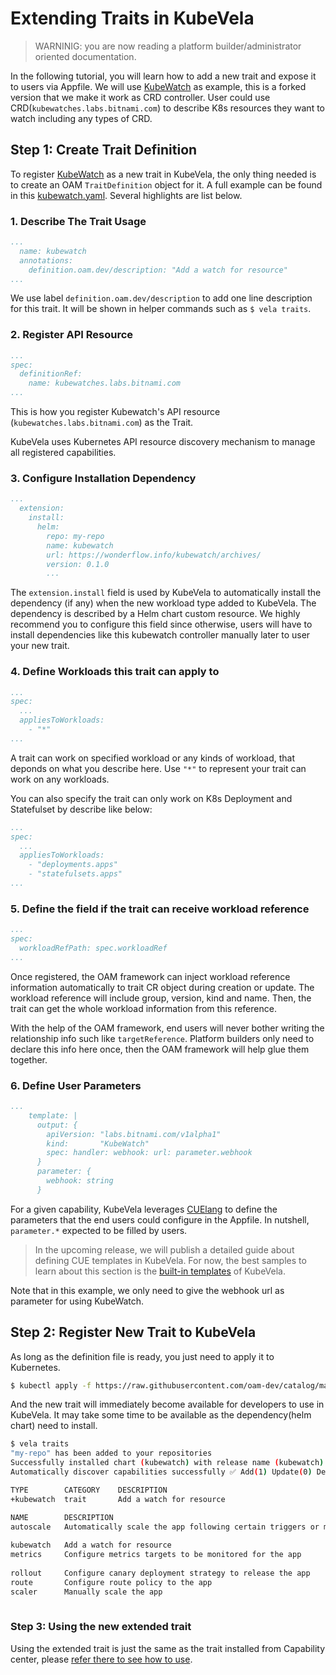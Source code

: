 # Extending Traits in KubeVela

> WARNINIG: you are now reading a platform builder/administrator oriented documentation.

In the following tutorial, you will learn how to add a new trait and expose it to users via Appfile.
We will use [KubeWatch](https://github.com/wonderflow/kubewatch) as example, this is a forked version
that we make it work as CRD controller. User could use CRD(`kubewatches.labs.bitnami.com`) to describe K8s resources they
want to watch including any types of CRD.

## Step 1: Create Trait Definition

To register [KubeWatch](https://github.com/wonderflow/kubewatch) as a new trait in KubeVela,
the only thing needed is to create an OAM `TraitDefinition` object for it.
A full example can be found in this [kubewatch.yaml](https://github.com/oam-dev/catalog/blob/master/registry/kubewatch.yaml).
Several highlights are list below.

### 1. Describe The Trait Usage

```yaml
...
  name: kubewatch
  annotations:
    definition.oam.dev/description: "Add a watch for resource"
...
```

We use label `definition.oam.dev/description` to add one line description for this trait.
It will be shown in helper commands such as `$ vela traits`.

### 2. Register API Resource

```yaml
...
spec:
  definitionRef:
    name: kubewatches.labs.bitnami.com
...
```

This is how you register Kubewatch's API resource (`kubewatches.labs.bitnami.com`) as the Trait.


KubeVela uses Kubernetes API resource discovery mechanism to manage all registered capabilities.


### 3. Configure Installation Dependency

```yaml
...
  extension:
    install:
      helm:
        repo: my-repo
        name: kubewatch
        url: https://wonderflow.info/kubewatch/archives/
        version: 0.1.0
        ...
```

The `extension.install` field is used by KubeVela to automatically install the dependency (if any) when the new workload
type added to KubeVela. The dependency is described by a Helm chart custom resource.
We highly recommend you to configure this field since otherwise,
users will have to install dependencies like this kubewatch controller manually later to user your new trait.

### 4. Define Workloads this trait can apply to

```yaml
...
spec:
  ...
  appliesToWorkloads:
    - "*"
...
```

A trait can work on specified workload or any kinds of workload, that deponds on what you describe here.
Use `"*"` to represent your trait can work on any workloads. 

You can also specify the trait can only work on K8s Deployment and Statefulset by describe like below:

```yaml
...
spec:
  ...
  appliesToWorkloads:
    - "deployments.apps"
    - "statefulsets.apps"
...
``` 

### 5. Define the field if the trait can receive workload reference

```yaml
...
spec:
  workloadRefPath: spec.workloadRef
...
```

Once registered, the OAM framework can inject workload reference information automatically to trait CR object during creation or update.
The workload reference will include group, version, kind and name. Then, the trait can get the whole workload information
from this reference.

With the help of the OAM framework, end users will never bother writing the relationship info such like `targetReference`.
Platform builders only need to declare this info here once, then the OAM framework will help glue them together.

### 6. Define User Parameters

```yaml
...
    template: |
      output: {
        apiVersion: "labs.bitnami.com/v1alpha1"
        kind:       "KubeWatch"
        spec: handler: webhook: url: parameter.webhook
      }
      parameter: {
        webhook: string
      }
 ```

For a given capability, KubeVela leverages [CUElang](https://github.com/cuelang/cue/blob/master/doc/tutorial/kubernetes/README.md)
to define the parameters that the end users could configure in the Appfile.
In nutshell, `parameter.*` expected to be filled by users. 

> In the upcoming release, we will publish a detailed guide about defining CUE templates in KubeVela.
> For now, the best samples to learn about this section is the [built-in templates](https://github.com/oam-dev/kubevela/tree/master/hack/vela-templates) of KubeVela.

Note that in this example, we only need to give the webhook url as parameter for using KubeWatch.

## Step 2: Register New Trait to KubeVela

As long as the definition file is ready, you just need to apply it to Kubernetes.

```bash
$ kubectl apply -f https://raw.githubusercontent.com/oam-dev/catalog/master/registry/kubewatch.yaml
```

And the new trait will immediately become available for developers to use in KubeVela.
It may take some time to be available as the dependency(helm chart) need to install.

```bash
$ vela traits
"my-repo" has been added to your repositories
Successfully installed chart (kubewatch) with release name (kubewatch)
Automatically discover capabilities successfully ✅ Add(1) Update(0) Delete(0)

TYPE      	CATEGORY	DESCRIPTION
+kubewatch	trait   	Add a watch for resource

NAME     	DESCRIPTION                                                      	APPLIES TO
autoscale	Automatically scale the app following certain triggers or metrics	webservice
         	                                                                 	worker
kubewatch	Add a watch for resource
metrics  	Configure metrics targets to be monitored for the app            	webservice
         	                                                                 	task
rollout  	Configure canary deployment strategy to release the app          	webservice
route    	Configure route policy to the app                                	webservice
scaler   	Manually scale the app                                           	webservice
        	                                                                 	worker
```

### Step 3: Using the new extended trait

Using the extended trait is just the same as the trait installed from Capability center, please [refer there to see how
to use](../developers/cap-center.md#Use-the-newly-installed-capability).
